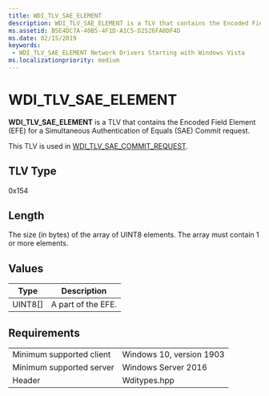 ```yaml
---
title: WDI_TLV_SAE_ELEMENT
description: WDI_TLV_SAE_ELEMENT is a TLV that contains the Encoded Field Element (EFE) for a Simultaneous Authentication of Equals (SAE) Commit request.
ms.assetid: B5E4DC7A-40B5-4F1D-A1C5-D2526FA0DF4D
ms.date: 02/15/2019
keywords:
 - WDI_TLV_SAE_ELEMENT Network Drivers Starting with Windows Vista
ms.localizationpriority: medium
---
```


# WDI_TLV_SAE_ELEMENT

**WDI_TLV_SAE_ELEMENT** is a TLV that contains the Encoded Field Element (EFE) for a Simultaneous Authentication of Equals (SAE) Commit request.

This TLV is used in [WDI_TLV_SAE_COMMIT_REQUEST](wdi-tlv-sae-commit-request.md).

## TLV Type

0x154

## Length

The size (in bytes) of the array of UINT8 elements. The array must contain 1 or more elements.

## Values

| Type | Description |
| --- | --- |
| UINT8[] | A part of the EFE. |

## Requirements

|   |   |
| --- | --- |
| Minimum supported client | Windows 10, version 1903 |
| Minimum supported server | Windows Server 2016 |
| Header | Wditypes.hpp |